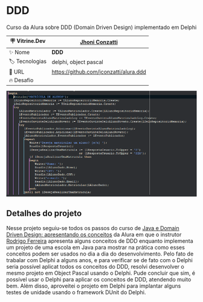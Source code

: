 # DDD

Curso da Alura sobre DDD (Domain Driven Design) implementado em Delphi

| :placard: Vitrine.Dev | [Jhoni Conzatti](https://cursos.alura.com.br/vitrinedev/jhoni-conzatti) |
| -------------  | --- |
| :sparkles: Nome        | **DDD**
| :label: Tecnologias | delphi, object pascal
| :rocket: URL         | https://github.com/jconzatti/alura.ddd
| :fire: Desafio     | 

<!-- Inserir imagem com a #vitrinedev ao final do link -->
![](https://raw.githubusercontent.com/jconzatti/alura.ddd/main/image.png#vitrinedev)

## Detalhes do projeto

Nesse projeto seguiu-se todos os passos do curso de [Java e Domain Driven Design: apresentando os conceitos](https://cursos.alura.com.br/course/java-domain-driven-design-conceitos) da Alura em que o instrutor [Rodrigo Ferreira](https://github.com/rcaneppele) apresenta alguns conceitos de DDD enquanto implementa um projeto de uma escola em Java para mostrar na prática como esses conceitos podem ser usados no dia a dia do desenvolvimento. Pelo fato de trabalar com Delphi a alguns anos, e para verificar se de fato com o Delphi seria possível aplicat todos os conceitos do DDD, resolvi desenvolver o mesmo projeto em Object Pascal usando o Delphi. Pude concluir que sim, é possível usar o Delphi para aplicar os conceitos de DDD, atendendo muito bem. Além disso, aproveitei o projeto em Delphi para implantar alguns testes de unidade usando o framework DUnit do Delphi.

